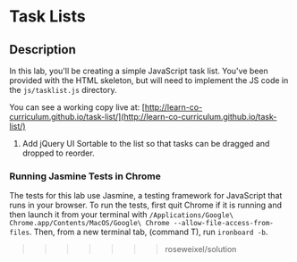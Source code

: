 # Task Lists

## Description

In this lab, you'll be creating a simple JavaScript task list. You've been provided with the HTML skeleton, but will need to implement the JS code in the `js/tasklist.js` directory.

You can see a working copy live at: [http://learn-co-curriculum.github.io/task-list/](http://learn-co-curriculum.github.io/task-list/)

1. Add jQuery UI Sortable to the list so that tasks can be dragged and dropped to reorder.

### Running Jasmine Tests in Chrome

The tests for this lab use Jasmine, a testing framework for JavaScript that runs in your browser. To run the tests, first quit Chrome if it is running and then launch it from your terminal with `/Applications/Google\ Chrome.app/Contents/MacOS/Google\ Chrome --allow-file-access-from-files`. Then, from a new terminal tab, (command T), run `ironboard -b`.
>>>>>>> roseweixel/solution
